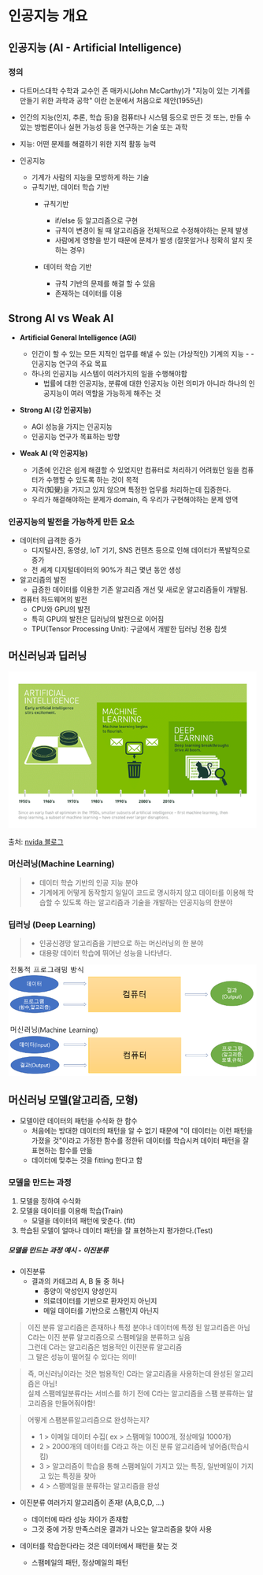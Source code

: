 # 인공지능 개요

## 인공지능 (AI - Artificial Intelligence) 
### 정의
- 다트머스대학 수학과 교수인 존 매카시(John McCarthy)가 "지능이 있는 기계를 만들기 위한 과학과 공학" 이란 논문에서 처음으로 제안(1955년)
- 인간의 지능(인지, 추론, 학습 등)을 컴퓨터나 시스템 등으로 만든 것 또는, 만들 수 있는 방법론이나 실현 가능성 등을 연구하는 기술 또는 과학

- 지능: 어떤 문제를 해결하기 위한 지적 활동 능력
- 인공지능
    - 기계가 사람의 지능을 모방하게 하는 기술
    - 규칙기반, 데이터 학습 기반
        - 규칙기반
            - if/else 등 알고리즘으로 구현
            - 규칙이 변경이 될 때 알고리즘을 전체적으로 수정해야하는 문제 발생
            - 사람에게 영향을 받기 때문에 문제가 발생 (잘못알거나 정확히 알지 못하는 경우)
        
        - 데이터 학습 기반
            - 규칙 기반의 문제를 해결 할 수 있음
            - 존재하는 데이터를 이용

## Strong AI vs Weak AI
- **Artificial General Intelligence (AGI)**
    - 인간이 할 수 있는 모든 지적인 업무를 해낼 수 있는 (가상적인) 기계의 지능 - - 인공지능 연구의 주요 목표
    - 하나의 인공지능 시스템이 여러가지의 일을 수행해야함
        - 법률에 대한 인공지능, 분류에 대한 인공지능 이런 의미가 아니라 하나의 인공지능이 여러 역할을 가능하게 해주는 것

- **Strong AI (강 인공지능)**
    - AGI 성능을 가지는 인공지능
    - 인공지능 연구가 목표하는 방향
    
- **Weak AI (약 인공지능)**
    - 기존에 인간은 쉽게 해결할 수 있었지만 컴퓨터로 처리하기 어려웠던 일을 컴퓨터가 수행할 수 있도록 하는 것이 목적
    - 지각(知覺)을 가지고 있지 않으며 특정한 업무를 처리하는데 집중한다.
    - 우리가 해결해야하는 문제가 domain, 즉 우리가 구현해야하는 문제 영역

### 인공지능의 발전을 가능하게 만든 요소
- 데이터의 급격한 증가
    - 디지털사진, 동영상, IoT 기기, SNS 컨텐츠 등으로 인해 데이터가 폭발적으로 증가 
    - 전 세계 디지털데이터의 90%가 최근 몇년 동안 생성 
- 알고리즘의 발전
    - 급증한 데이터를 이용한 기존 알고리즘 개선 및 새로운 알고리즘들이 개발됨.
- 컴퓨터 하드웨어의 발전
    - CPU와 GPU의 발전
    - 특히 GPU의 발전은 딥러닝의 발전으로 이어짐
    - TPU(Tensor Processing Unit): 구글에서 개발한 딥러닝 전용 칩셋

## 머신러닝과 딥러닝

<p align="center">
  <img src="./images/image.png">
  
  출처: [nvida 블로그](https://blogs.nvidia.co.kr/2016/08/03/difference_ai_learning_machinelearning/)
</p>

### 머신러닝(Machine Learning)
> - 데이터 학습 기반의 인공 지능 분야
> - 기계에게 어떻게 동작할지 일일이 코드로 명시하지 않고 데이터를 이용해 학습할 수 있도록 하는 알고리즘과 기술을 개발하는 인공지능의 한분야

### 딥러닝 (Deep Learning)
> - 인공신경망 알고리즘을 기반으로 하는 머신러닝의 한 분야 
> - 대용량 데이터 학습에 뛰어난 성능을 나타낸다. 

<p align="center">
  <img src="./images/image2.PNG">
</p>

## 머신러닝 모델(알고리즘, 모형)
- 모델이란 데이터의 패턴을 수식화 한 함수
    - 처음에는 방대한 데이터의 패턴을 알 수 없기 때문에 "이 데이터는 이런 패턴을 가졌을 것"이라고 가정한 함수를 정한뒤 데이터를 학습시켜 데이터 패턴을 잘 표현하는 함수를 만듦
    - 데이터에 맞추는 것을 fitting 한다고 함

### 모델을 만드는 과정
1. 모델을 정하여 수식화 
2. 모델을 데이터를 이용해 학습(Train) 
    - 모델을 데이터의 패턴에 맞춘다. (fit)
3. 학습된 모델이 얼마나 데이터 패턴을 잘 표현하는지 평가한다.(Test)

##### 모델을 만드는 과정 예시 - 이진분류

- 이진분류
    -   결과의 카테고리 A, B 둘 중 하나 <br>
        - 종양이 악성인지 양성인지<br>
        - 의료데이터를 기반으로 환자인지 아닌지<br>
        - 메일 데이터를 기반으로 스팸인지 아닌지<br>
    
> 이진 분류 알고리즘은 존재하나 특정 분야나 데이터에 특정 된 알고리즘은 아님<br>
> C라는 이진 분류 알고리즘으로 스팸메일을 분류하고 싶음<br>
> 그런데 C라는 알고리즘은 범용적인 이진분류 알고리즘<br>
> 그 말은 성능이 떨어질 수 있다는 의미!<br>

> 즉, 머신러닝이라는 것은 범용적인 C라는 알고리즘을 사용하는데 완성된 알고리즘은 아님! <br>
> 실제 스팸메일분류라는 서비스를 하기 전에 C라는 알고리즘을 스팸 분류하는 알고리즘을 만들어줘야함!<br>

> 어떻게 스팸분류알고리즘으로 완성하는지?<br>
>   - 1 > 이메일 데이터 수집( ex > 스팸메일 1000개, 정상메일 1000개)
>   - 2 > 2000개의 데이터를 C라고 하는 이진 분류 알고리즘에 넣어줌(학습시킴)
>   - 3 > 알고리즘이 학습을 통해 스팸메일이 가지고 있는 특징, 일반메일이 가지고 있는 특징을 찾아
>   - 4 > 스팸메일을 분류하는 알고리즘을 완성
   
   
   
- 이진분류 여러가지 알고리즘이 존재! (A,B,C,D, ...) <br>
     - 데이터에 따라 성능 차이가 존재함<br>
     - 그것 중에 가장 만족스러운 결과가 나오는 알고리즘을 찾아 사용<br>
     
     
     
- 데이터를 학습한다라는 것은 데이터에서 패턴을 찾는 것 <br>
    - 스팸메일의 패턴, 정상메일의 패턴 <br>
